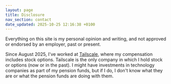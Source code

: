 ```yaml
---
layout: page
title: Disclosure
nav_section: contact
date_updated: 2025-10-25 12:16:38 +0100
---
```

Everything on this site is my personal opinion and writing, and not approved or endorsed by an employer, past or present.

Since August 2025, I've worked at [Tailscale](https://tailscale.com), where my compensation includes stock options.
Tailscale is the only company in which I hold stock or options (now or in the past).
I might have investments in technology companies as part of my pension funds, but if I do, I don't know what they are or what the pension funds are doing with them.

